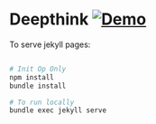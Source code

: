 # Deepthink [![Demo](https://img.shields.io/badge/julia-demo-green.svg)](http://kingspp.github.io)




To serve jekyll pages:

```bash

# Init Op Only
npm install
bundle install

# To run locally
bundle exec jekyll serve
 ```
